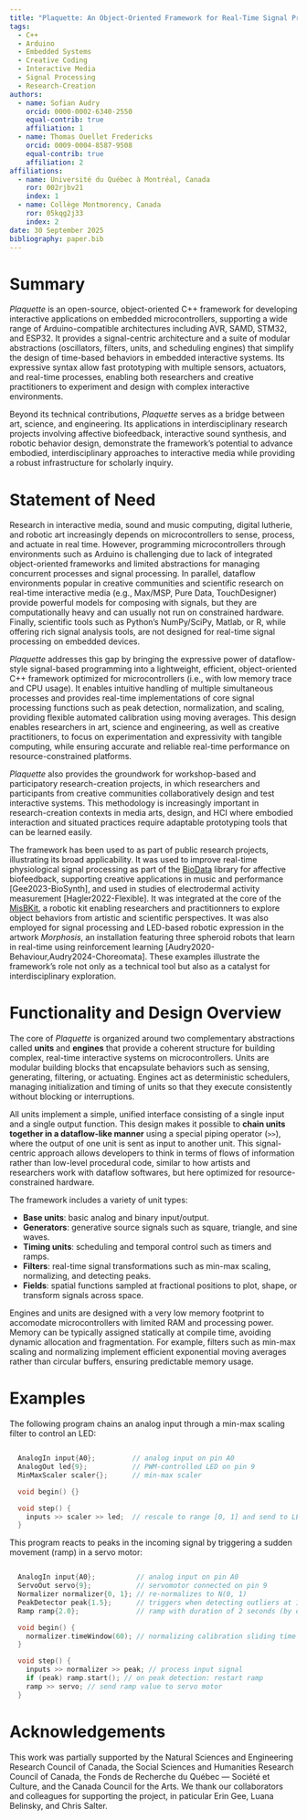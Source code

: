 ```yaml
---
title: "Plaquette: An Object-Oriented Framework for Real-Time Signal Processing on Microcontrollers"
tags:
  - C++
  - Arduino
  - Embedded Systems
  - Creative Coding
  - Interactive Media
  - Signal Processing
  - Research-Creation
authors:
  - name: Sofian Audry
    orcid: 0000-0002-6340-2550
    equal-contrib: true
    affiliation: 1
  - name: Thomas Ouellet Fredericks
    orcid: 0009-0004-8587-9508
    equal-contrib: true
    affiliation: 2
affiliations:
  - name: Université du Québec à Montréal, Canada
    ror: 002rjbv21
    index: 1
  - name: Collège Montmorency, Canada
    ror: 05kqg2j33
    index: 2
date: 30 September 2025
bibliography: paper.bib
---
```


# Summary

*Plaquette* is an open-source, object-oriented C++ framework for developing interactive applications on
embedded microcontrollers, supporting a wide range of Arduino-compatible architectures including AVR,
SAMD, STM32, and ESP32. It provides a signal-centric architecture and a suite of modular abstractions
(oscillators, filters, units, and scheduling engines) that simplify the design of
time-based behaviors in embedded interactive systems. Its expressive syntax allow fast prototyping with multiple
sensors, actuators, and real-time processes, enabling both researchers and creative practitioners to experiment
and design with complex interactive environments.

Beyond its technical contributions, *Plaquette* serves as a bridge between art, science, and engineering. Its applications
in interdisciplinary research projects involving affective biofeedback, interactive sound synthesis, and robotic behavior design,
demonstrate the framework’s potential to advance embodied, interdisciplinary approaches to interactive media while
providing a robust infrastructure for scholarly inquiry.

# Statement of Need

Research in interactive media, sound and music computing, digital lutherie, and robotic art
increasingly depends on microcontrollers to sense, process, and actuate in real
time. However, programming microcontrollers through environments such as Arduino is
challenging due to lack of integrated object-oriented frameworks and limited abstractions for
managing concurrent processes and signal processing. In parallel,
dataflow environments popular in creative communities and scientific research on real-time interactive media
(e.g., Max/MSP, Pure Data, TouchDesigner) provide powerful models for composing with signals, but they are computationally heavy and
can usually not run on constrained hardware. Finally, scientific tools such as Python’s NumPy/SciPy, Matlab, or R, while
offering rich signal analysis tools, are not designed for real-time signal processing on embedded devices.

*Plaquette* addresses this gap by bringing the expressive power of dataflow-style signal-based
programming into a lightweight, efficient, object-oriented C++ framework optimized for
microcontrollers (i.e., with low memory trace and CPU usage). It enables intuitive handling of multiple simultaneous processes and provides
real-time implementations of core signal processing functions such as peak detection, normalization, and
scaling, providing flexible automated calibration using moving averages. This
design enables researchers in art, science and engineering, as well as creative practitioners, to focus on
experimentation and expressivity with tangible computing, while ensuring accurate and reliable real-time performance on
resource-constrained platforms.

*Plaquette* also provides the groundwork for workshop-based and participatory research-creation projects,
in which researchers and participants from creative communities collaboratively design and test interactive systems.
This methodology is increasingly important in research-creation contexts in media arts, design, and HCI where embodied interaction
and situated practices require adaptable prototyping tools that can be learned easily.

The framework has been used to as part of public research projects, illustrating its broad applicability. It was
used to improve real-time physiological signal processing as part of the [BioData](https://github.com/eringee/BioData)
library for affective biofeedback, supporting creative applications in music and performance [Gee2023-BioSynth], and used in
studies of electrodermal activity measurement [Hagler2022-Flexible]. It was integrated at the core of the
[MisBKit](https://misbkit.ensadlab.fr), a robotic kit enabling researchers and practitionners to explore object behaviors
from artistic and scientific perspectives. It was also employed for signal processing and LED-based robotic expression in the
artwork *Morphosis*, an installation featuring three spheroid robots that learn in real-time using reinforcement learning
[Audry2020-Behaviour,Audry2024-Choreomata]. These examples illustrate the framework’s role not only as a technical tool but also
as a catalyst for interdisciplinary exploration.

# Functionality and Design Overview

The core of *Plaquette* is organized around two complementary abstractions called **units** and **engines** that provide a coherent structure
for building complex, real-time interactive systems on microcontrollers. Units are modular building blocks that
encapsulate behaviors such as sensing, generating, filtering, or actuating. Engines act as deterministic schedulers, managing initialization and timing of units
so that they execute consistently without blocking or interruptions.

All units implement a simple, unified interface consisting of a single input and a single output
function. This design makes it possible to **chain units together in a dataflow-like manner** using a
special piping operator (``>>``), where the output of one unit is sent as input to another unit. This signal-centric approach allows developers
to think in terms of flows of information rather than low-level procedural code, similar to how
artists and researchers work with dataflow softwares, but here optimized for resource-constrained
hardware.

The framework includes a variety of unit types:

- **Base units**: basic analog and binary input/output.
- **Generators**: generative source signals such as square, triangle, and sine waves.
- **Timing units**: scheduling and temporal control such as timers and ramps.
- **Filters**: real-time signal transformations such as min-max scaling, normalizing, and detecting peaks.
- **Fields**: spatial functions sampled at fractional positions to plot, shape, or transform signals across space.

Engines and units are designed with a very low memory footprint to accomodate
microcontrollers with limited RAM and processing power. Memory can be typically assigned
statically at compile time, avoiding dynamic allocation and fragmentation. For example, filters such
as min-max scaling and normalizing implement efficient exponential moving averages
rather than circular buffers, ensuring predictable memory usage.

# Examples

The following program chains an analog input through a min-max scaling filter to control an LED:

```cpp

  AnalogIn input{A0};         // analog input on pin A0
  AnalogOut led{9};           // PWM-controlled LED on pin 9
  MinMaxScaler scaler{};      // min-max scaler

  void begin() {}

  void step() {
    inputs >> scaler >> led;  // rescale to range [0, 1] and send to LED
  }
```

This program reacts to peaks in the incoming signal by triggering a sudden movement (ramp) in a servo motor:

```cpp

  AnalogIn input{A0};          // analog input on pin A0
  ServoOut servo{9};           // servomotor connected on pin 9
  Normalizer normalizer{0, 1}; // re-normalizes to N(0, 1)
  PeakDetector peak{1.5};      // triggers when detecting outliers at 1.5 stddev
  Ramp ramp{2.0};              // ramp with duration of 2 seconds (by default: ramps from 0 to 1)

  void begin() {
    normalizer.timeWindow(60); // normalizing calibration sliding time window: 60 seconds
  }

  void step() {
    inputs >> normalizer >> peak; // process input signal
    if (peak) ramp.start(); // on peak detection: restart ramp
    ramp >> servo; // send ramp value to servo motor
  }
```

# Acknowledgements

This work was partially supported by the Natural Sciences and Engineering Research Council of Canada, the
Social Sciences and Humanities Research Council of Canada, the Fonds de Recherche du Québec — Société et Culture,
and the Canada Council for the Arts. We thank our collaborators and colleagues for supporting the project, in
paticular Erin Gee, Luana Belinsky, and Chris Salter.
